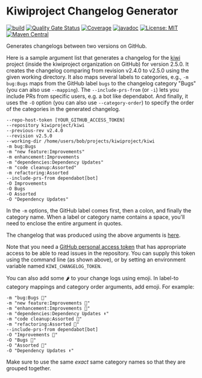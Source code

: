 # Kiwiproject Changelog Generator

[![build](https://github.com/kiwiproject/kiwiproject-changelog/actions/workflows/build.yml/badge.svg)](https://github.com/kiwiproject/kiwiproject-changelog/actions/workflows/build.yml)
[![Quality Gate Status](https://sonarcloud.io/api/project_badges/measure?project=kiwiproject_kiwiproject-changelog&metric=alert_status)](https://sonarcloud.io/summary/new_code?id=kiwiproject_kiwiproject-changelog)
[![Coverage](https://sonarcloud.io/api/project_badges/measure?project=kiwiproject_kiwiproject-changelog&metric=coverage)](https://sonarcloud.io/summary/new_code?id=kiwiproject_kiwiproject-changelog)
[![javadoc](https://javadoc.io/badge2/org.kiwiproject/changelog-generator/javadoc.svg)](https://javadoc.io/doc/org.kiwiproject/changelog-generator)
[![License: MIT](https://img.shields.io/badge/License-MIT-blue.svg)](https://opensource.org/licenses/MIT)
[![Maven Central](https://img.shields.io/maven-central/v/org.kiwiproject/changelog-generator)](https://central.sonatype.com/artifact/org.kiwiproject/changelog-generator/)

Generates changelogs between two versions on GitHub.

Here is a sample argument list that generates a changelog for the [kiwi](https://github.com/kiwiproject/kiwi) 
project (inside the kiwiproject organization on GitHub) for version 2.5.0.
It creates the changelog comparing from revision v2.4.0 to v2.5.0 using the given working directory.
It also maps several labels to categories, e.g., `-m bug:Bugs`
maps from the GitHub label `bugs` to the changelog category "Bugs" (you can also use `--mapping`).
The `--include-prs-from` (or `-i`) lets you include PRs from specific users, e.g. a bot like dependabot.
And finally, it uses the `-O` option (you can also use `--category-order`) to specify the order of
the categories in the generated changelog.

```
--repo-host-token [YOUR_GITHUB_ACCESS_TOKEN]
--repository kiwiproject/kiwi
--previous-rev v2.4.0
--revision v2.5.0
--working-dir /home/users/bob/projects/kiwiproject/kiwi
-m bug:Bugs
-m "new feature:Improvements"
-m enhancement:Improvements
-m "dependencies:Dependency Updates"
-m "code cleanup:Assorted"
-m refactoring:Assorted
--include-prs-from dependabot[bot]
-O Improvements
-O Bugs
-O Assorted
-O "Dependency Updates"
```

In the `-m` options, the GitHub label comes first, then a colon, and finally the category name.
When a label or category name contains a space, you'll need to enclose the entire argument in
quotes.

The changelog that was produced using the above arguments is
[here](https://github.com/kiwiproject/kiwi/releases/tag/v2.5.0).

Note that you need a [GitHub personal access token](https://docs.github.com/en/authentication/keeping-your-account-and-data-secure/managing-your-personal-access-tokens)
that has appropriate access to be able to read issues in the repository. 
You can supply this token using the command line (as shown above), or by setting an environment variable
named `KIWI_CHANGELOG_TOKEN`.

You can also add some 🌶️ to your change logs using emoji.
In label-to category mappings and category order arguments, add emoji.
For example:

```
-m "bug:Bugs 🐛"
-m "new feature:Improvements 🚀"
-m "enhancement:Improvements 🚀"
-m "dependencies:Dependency Updates ⬆️"
-m "code cleanup:Assorted 👜"
-m "refactoring:Assorted 👜"
--include-prs-from dependabot[bot]
-O "Improvements 🚀"
-O "Bugs 🐛"
-O "Assorted 👜"
-O "Dependency Updates ⬆️"
```

Make sure to use the same _exact_ same category names so that they are grouped together.
